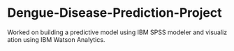 # Dengue-Disease-Prediction-Project
Worked on building a predictive model using IBM SPSS modeler and visualization using IBM Watson Analytics.
